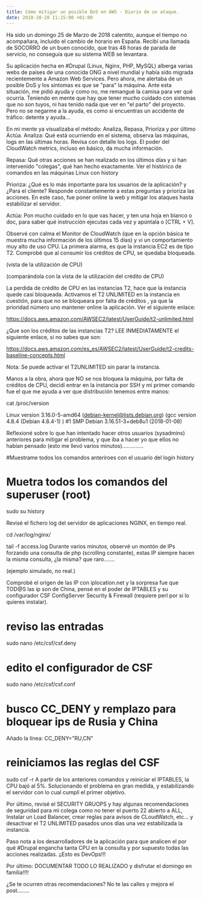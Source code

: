```yaml
---
title: Cómo mitigar un posible DoS en AWS - Diario de un ataque.
date: 2018-10-28 11:15:00 +01:00
---
```


Ha sido un domingo 25 de Marzo de 2018 calentito, aunque el tiempo no acompañara, incluido el cambio de horario en España. Recibí una llamada de SOCORRO de un buen conocido, que tras 48 horas de parada de servicio, no conseguía que su sistema WEB se levantara.


Su aplicación hecha en #Drupal (Linux, Nginx, PHP, MySQL) alberga varias webs de países de una conocida ONG a nivel mundial y había sido migrada recientemente a Amazon Web Services. Pero ahora, me alertaba de un posible DoS y los síntomas es que se "para" la máquina. Ante esta situación, me pidió ayuda y como no, me remangué la camisa para ver qué ocurría. Teniendo en mente que hay que tener mucho cuidado con sistemas que no son tuyos, ni has tenido nada que ver en "el parto" del proyecto. Pero no se negarme a la ayuda, es como si encuentras un accidente de tráfico: detente y ayuda...

En mi mente ya visualizaba el método: Analiza, Repasa, Prioriza y por último Actúa.
Analiza: Qué está ocurriendo en el sistema, observa las máquinas, logs en las últimas horas. Revisa con detalle los logs. El poder del CloudWatch metrics, incluso en básico, da mucha información.

Repasa: Qué otras acciones se han realizado en los últimos días y si han intervenido "colegas", qué han hecho exactamente. Ver el histórico de comandos en las máquinas Linux con history

Prioriza: ¿Qué es lo más importante para los usuarios de la aplicación? y ¿Para el cliente? Responde constantemente a estas preguntas y prioriza las acciones. En este caso, fue poner online la web y mitigar los ataques hasta estabilizar el servidor.

Actúa: Pon mucho cuidado en lo que vas hacer, y ten una hoja en blanco o doc, para saber qué instrucción ejecutas cada vez y apúntala o [CTRL + V].

Observé con calma el Monitor de CloudWatch (que en la opción básica te muestra mucha información de los últimos 15 días) y vi un comportamiento muy alto de uso CPU. La primera alarma, es que la instancia EC2 es de tipo T2. Comprobé que al consumir los créditos de CPU, se quedaba bloqueada.

(vista de la utilización de CPU)


(comparándola con la vista de la utilización del crédito de CPU)


La perdida de crédito de CPU en las instancias T2, hace que la instancia quede casi bloqueada.
Activamos el T2 UNLIMITED en la instancia en cuestión, para que no se bloqueara por falta de créditos , ya que la prioridad número uno mantener online la aplicación. Ver el siguiente enlace:

https://docs.aws.amazon.com/AWSEC2/latest/UserGuide/t2-unlimited.html


¿Que son los créditos de las instancias T2? LEE INMEDIATAMENTE el siguiente enlace, si no sabes que son:

https://docs.aws.amazon.com/es_es/AWSEC2/latest/UserGuide/t2-credits-baseline-concepts.html

Nota: Se puede activar el T2UNLIMITED sin parar la instancia.



Manos a la obra, ahora que NO se nos bloquea la máquina, por falta de créditos de CPU, decidí entrar en la instancia por SSH y mi primer comando fue el que me ayuda a ver que distribución tenemos entre manos:

cat /proc/version

Linux version 3.16.0-5-amd64 (debian-kernel@lists.debian.org) (gcc version 4.8.4 (Debian 4.8.4-1) ) #1 SMP Debian 3.16.51-3+deb8u1 (2018-01-08)

Reflexioné sobre lo que han intentado hacer otros usuarios (sysadmins) anteriores para mitigar el problema, y que iba a hacer yo que ellos no habían pensado (esto me llevó varios minutos)..............

#Muestrame todos los comandos anteriroes con el usuario del login
history
# Muetra todos los comandos del superuser (root)
sudo su
history

Revisé el fichero log del servidor de aplicaciones NGINX, en tiempo real.

cd /var/log/nginx/

tail -f access.log
Durante varios minutos, observé un montón de IPs forzando una consulta de php (scrolling constante), estas IP siempre hacen la misma consulta, ¿la misma? que raro.......

(ejemplo simulado, no real.)


Comprobé el origen de las IP con iplocation.net y la sorpresa fue que TOD@S las ip son de China, pensé en el poder de IPTABLES y su configurador CSF ConfigServer Security & Firewall (requiere perl por si lo quieres instalar).

# reviso las entradas 
sudo nano /etc/csf/csf.deny
# edito el configurador de CSF
sudo nano /etc/csf/csf.conf
# busco CC_DENY y remplazo para bloquear ips de Rusia y China
Añado la línea: CC_DENY="RU,CN"
# reiniciamos las reglas del CSF
sudo csf -r
A partir de los anteriores comandos y reiniciar el IPTABLES, la CPU bajó al 5%. Solucionando el problema en gran medida, y estabilizando el servidor con lo cual cumplí el primer objetivo.

Por último, revisé el SECURITY GRUOPS y hay algunas recomendaciones de seguridad para mi colega como no tener el puerto 22 abierto a ALL, Instalar un Load Balancer, crear reglas para avisos de CLoudWatch, etc... y desactivar el T2 UNLIMITED pasados unos días una vez estabilizada la instancia.

Paso nota a los desarrolladores de la aplicación para que analicen el por qué #Drupal engancha tanta CPU en la consulta y por supuesto todas las acciones realizadas. ¡¡Esto es DevOps!!!

Por último: DOCUMENTAR TODO LO REALIZADO y disfrutar el domingo en familia!!!!

¿Se te ocurren otras recomendaciones? No te las calles y mejora el post........